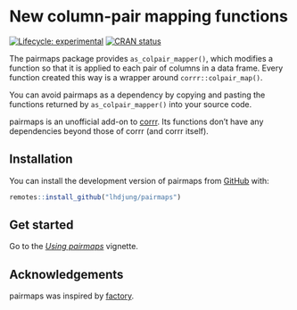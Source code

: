 
<!-- README.md is generated from README.Rmd. Please edit that file -->

# New column-pair mapping functions

<!-- badges: start -->

[![Lifecycle:
experimental](https://img.shields.io/badge/lifecycle-experimental-orange.svg)](https://lifecycle.r-lib.org/articles/stages.html#experimental)
[![CRAN
status](https://www.r-pkg.org/badges/version/pairmaps)](https://CRAN.R-project.org/package=pairmaps)

<!-- badges: end -->

The pairmaps package provides `as_colpair_mapper()`, which modifies a
function so that it is applied to each pair of columns in a data frame.
Every function created this way is a wrapper around
`corrr::colpair_map()`.

You can avoid pairmaps as a dependency by copying and pasting the
functions returned by `as_colpair_mapper()` into your source code.

pairmaps is an unofficial add-on to
[corrr](https://corrr.tidymodels.org/). Its functions don’t have any
dependencies beyond those of corrr (and corrr itself).

## Installation

You can install the development version of pairmaps from
[GitHub](https://github.com/) with:

``` r
remotes::install_github("lhdjung/pairmaps")
```

## Get started

Go to the [*Using
pairmaps*](https://lhdjung.github.io/pairmaps/articles/using-pairmaps.html)
vignette.

## Acknowledgements

pairmaps was inspired by
[factory](https://github.com/jonthegeek/factory).
